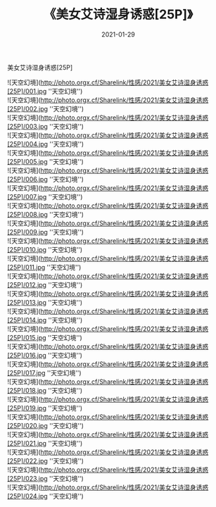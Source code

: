 ﻿---
layout: post
title:  《美女艾诗湿身诱惑[25P]》
date:   2021-01-29
img: http://photo.orgx.cf/Sharelink/性感/2021/美女艾诗湿身诱惑[25P]/000.jpg
categories: [美女, 性感, 泳衣]
---

美女艾诗湿身诱惑[25P]



![天空幻境](http://photo.orgx.cf/Sharelink/性感/2021/美女艾诗湿身诱惑[25P]/001.jpg ''天空幻境'') <br>
![天空幻境](http://photo.orgx.cf/Sharelink/性感/2021/美女艾诗湿身诱惑[25P]/002.jpg ''天空幻境'') <br>
![天空幻境](http://photo.orgx.cf/Sharelink/性感/2021/美女艾诗湿身诱惑[25P]/003.jpg ''天空幻境'') <br>
![天空幻境](http://photo.orgx.cf/Sharelink/性感/2021/美女艾诗湿身诱惑[25P]/004.jpg ''天空幻境'') <br>
![天空幻境](http://photo.orgx.cf/Sharelink/性感/2021/美女艾诗湿身诱惑[25P]/005.jpg ''天空幻境'') <br>
![天空幻境](http://photo.orgx.cf/Sharelink/性感/2021/美女艾诗湿身诱惑[25P]/006.jpg ''天空幻境'') <br>
![天空幻境](http://photo.orgx.cf/Sharelink/性感/2021/美女艾诗湿身诱惑[25P]/007.jpg ''天空幻境'') <br>
![天空幻境](http://photo.orgx.cf/Sharelink/性感/2021/美女艾诗湿身诱惑[25P]/008.jpg ''天空幻境'') <br>
![天空幻境](http://photo.orgx.cf/Sharelink/性感/2021/美女艾诗湿身诱惑[25P]/009.jpg ''天空幻境'') <br>
![天空幻境](http://photo.orgx.cf/Sharelink/性感/2021/美女艾诗湿身诱惑[25P]/010.jpg ''天空幻境'') <br>
![天空幻境](http://photo.orgx.cf/Sharelink/性感/2021/美女艾诗湿身诱惑[25P]/011.jpg ''天空幻境'') <br>
![天空幻境](http://photo.orgx.cf/Sharelink/性感/2021/美女艾诗湿身诱惑[25P]/012.jpg ''天空幻境'') <br>
![天空幻境](http://photo.orgx.cf/Sharelink/性感/2021/美女艾诗湿身诱惑[25P]/013.jpg ''天空幻境'') <br>
![天空幻境](http://photo.orgx.cf/Sharelink/性感/2021/美女艾诗湿身诱惑[25P]/014.jpg ''天空幻境'') <br>
![天空幻境](http://photo.orgx.cf/Sharelink/性感/2021/美女艾诗湿身诱惑[25P]/015.jpg ''天空幻境'') <br>
![天空幻境](http://photo.orgx.cf/Sharelink/性感/2021/美女艾诗湿身诱惑[25P]/016.jpg ''天空幻境'') <br>
![天空幻境](http://photo.orgx.cf/Sharelink/性感/2021/美女艾诗湿身诱惑[25P]/017.jpg ''天空幻境'') <br>
![天空幻境](http://photo.orgx.cf/Sharelink/性感/2021/美女艾诗湿身诱惑[25P]/018.jpg ''天空幻境'') <br>
![天空幻境](http://photo.orgx.cf/Sharelink/性感/2021/美女艾诗湿身诱惑[25P]/019.jpg ''天空幻境'') <br>
![天空幻境](http://photo.orgx.cf/Sharelink/性感/2021/美女艾诗湿身诱惑[25P]/020.jpg ''天空幻境'') <br>
![天空幻境](http://photo.orgx.cf/Sharelink/性感/2021/美女艾诗湿身诱惑[25P]/021.jpg ''天空幻境'') <br>
![天空幻境](http://photo.orgx.cf/Sharelink/性感/2021/美女艾诗湿身诱惑[25P]/022.jpg ''天空幻境'') <br>
![天空幻境](http://photo.orgx.cf/Sharelink/性感/2021/美女艾诗湿身诱惑[25P]/023.jpg ''天空幻境'') <br>
![天空幻境](http://photo.orgx.cf/Sharelink/性感/2021/美女艾诗湿身诱惑[25P]/024.jpg ''天空幻境'') <br>